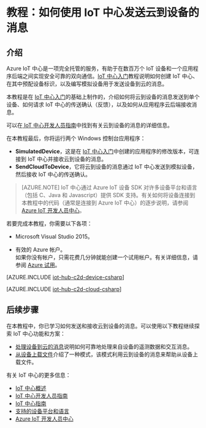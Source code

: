 <properties
	pageTitle="使用 IoT 中心发送云到设备的消息 | Microsoft Azure"
	description="遵照本教程了解如何将 Azure IoT 中心与 C# 配合使用，以发送云到设备的消息。"
	services="iot-hub"
	documentationCenter=".net"
	authors="fsautomata"
	manager="timlt"
	editor=""/>

<tags
     ms.service="iot-hub"
     ms.date="02/03/2016"
     wacn.date="07/04/2016"/>

# 教程：如何使用 IoT 中心发送云到设备的消息

## 介绍

Azure IoT 中心是一项完全托管的服务，有助于在数百万个 IoT 设备和一个应用程序后端之间实现安全可靠的双向通信。[IoT 中心入门]教程说明如何创建 IoT 中心、在其中预配设备标识，以及编写模拟设备用于发送设备到云的消息。

本教程是在 [IoT 中心入门]的基础上制作的，介绍如何将云到设备的消息发送到单个设备、如何请求 IoT 中心的传送确认（反馈），以及如何从应用程序云后端接收消息。

可以在[ IoT 中心开发人员指南][IoT Hub Developer Guide - C2D]中找到有关云到设备的消息的详细信息。

在本教程最后，你将运行两个 Windows 控制台应用程序：

* **SimulatedDevice**，这是在 [IoT 中心入门]中创建的应用程序的修改版本，可连接到 IoT 中心并接收云到设备的消息。
* **SendCloudToDevice**，它将云到设备的消息通过 IoT 中心发送到模拟设备，然后接收 IoT 中心的传送确认。

> [AZURE.NOTE] IoT 中心通过 Azure IoT 设备 SDK 对许多设备平台和语言（包括 C、Java 和 Javascript）提供 SDK 支持。有关如何将设备连接到本教程中的代码（通常是连接到 Azure IoT 中心）的逐步说明，请参阅 [Azure IoT 开发人员中心]。

若要完成本教程，你需要以下各项：

+ Microsoft Visual Studio 2015。

+ 有效的 Azure 帐户。<br/>如果你没有帐户，只需花费几分钟就能创建一个试用帐户。有关详细信息，请参阅 [Azure 试用](/pricing/1rmb-trial)。

[AZURE.INCLUDE [iot-hub-c2d-device-csharp](../includes/iot-hub-c2d-device-csharp.md)]


[AZURE.INCLUDE [iot-hub-c2d-cloud-csharp](../includes/iot-hub-c2d-cloud-csharp.md)]

## 后续步骤

在本教程中，你已学习如何发送和接收云到设备的消息。可以使用以下教程继续探索 IoT 中心功能和方案：

- [处理设备到云的消息]说明如何可靠地处理来自设备的遥测数据和交互消息。
- [从设备上载文件]介绍了一种模式，该模式利用云到设备的消息来帮助从设备上载文件。

有关 IoT 中心的更多信息：

* [IoT 中心概述]
* [IoT 中心开发人员指南]
* [IoT 中心指南]
* [支持的设备平台和语言][Supported devices]
* [Azure IoT 开发人员中心]

<!-- Images. -->

<!-- Links -->

[Get started with IoT Hub]: /documentation/articles/iot-hub-csharp-csharp-getstarted

[IoT Hub Developer Guide - C2D]: /documentation/articles/iot-hub-devguide/#c2d

[Azure portal]: https://manage.windowsazure.com

[Send Cloud-to-Device messages with IoT Hub]: /documentation/articles/iot-hub-csharp-csharp-c2d
[处理设备到云的消息]: /documentation/articles/iot-hub-csharp-csharp-process-d2c
[从设备上载文件]: /documentation/articles/iot-hub-csharp-csharp-file-upload

[IoT 中心概述]: /documentation/articles/iot-hub-what-is-iot-hub
[IoT 中心指南]: /documentation/articles/iot-hub-guidance
[IoT 中心开发人员指南]: /documentation/articles/iot-hub-devguide
[IoT Hub Supported Devices]: /documentation/articles/iot-hub-supported-devices
[IoT 中心入门]: /documentation/articles/iot-hub-csharp-csharp-getstarted
[Supported devices]: https://github.com/Azure/azure-iot-sdks/blob/master/doc/tested_configurations
[Azure IoT 开发人员中心]: /develop/iot

<!---HONumber=Mooncake_0307_2016-->